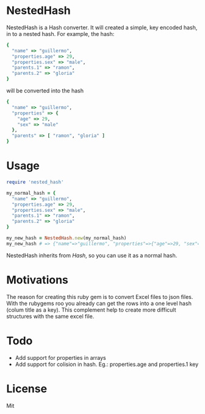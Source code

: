 # NestedHash


NestedHash is a Hash converter. It will created a simple, key encoded hash, in to a nested hash. For example, the hash:

```ruby
{
  "name" => "guillermo",
  "properties.age" => 29,
  "properties.sex" => "male",
  "parents.1" => "ramon",
  "parents.2" => "gloria"
}
```

will be converted into the hash

```ruby
{
  "name" => "guillermo",
  "properties" => {
    "age" => 29,
    "sex" => "male"
  },
  "parents" => [ "ramon", "gloria" ]
}
```

# Usage

```ruby
require 'nested_hash'

my_normal_hash = {
  "name" => "guillermo",
  "properties.age" => 29,
  "properties.sex" => "male",
  "parents.1" => "ramon",
  "parents.2" => "gloria"
}

my_new_hash = NestedHash.new(my_normal_hash)
my_new_hash # => {"name"=>"guillermo", "properties"=>{"age"=>29, "sex"=>"male"}, "parents"=>["ramon", "gloria"]}
```

NestedHash inherits from *Hash*, so you can use it as a normal hash.

# Motivations

The reason for creating this ruby gem is to convert Excel files to json files. With the rubygems roo you already can get the rows into a one level hash (colum title as a key). This complement help to create more difficult structures with the same excel file.

# Todo

* Add support for properties in arrays
* Add support for colision in hash. Eg.: properties.age and properties.1 key

# License

Mit
